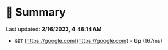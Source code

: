 # 📖 Summary
Last updated: **2/16/2023, 4:46:14 AM**

- `GET` [https://google.com](https://google.com) - **Up** (167ms)
